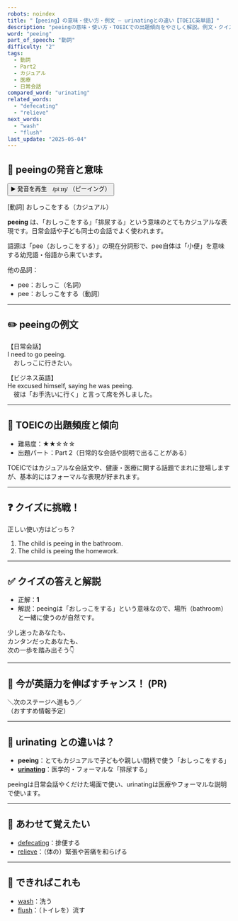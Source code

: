 ```yaml
---
robots: noindex
title: "【peeing】の意味・使い方・例文 ― urinatingとの違い【TOEIC英単語】"
description: "peeingの意味・使い方・TOEICでの出題傾向をやさしく解説。例文・クイズ付きでurinatingとの違いもわかりやすく学べます。"
word: "peeing"
part_of_speech: "動詞"
difficulty: "2"
tags:
  - 動詞
  - Part2
  - カジュアル
  - 医療
  - 日常会話
compared_word: "urinating"
related_words:
  - "defecating"
  - "relieve"
next_words:
  - "wash"
  - "flush"
last_update: "2025-05-04"
---
```


## 🔰 peeingの発音と意味

<button class="play-audio" onclick="playTTS('peeing')">
  <span class="play-audio-main">
    ▶️ 発音を再生　/piːɪŋ/
  </span>
  <span class="play-audio-sub">
    （ピーイング）
  </span>
</button>

[動詞] おしっこをする（カジュアル）

**peeing** は、「おしっこをする」「排尿する」という意味のとてもカジュアルな表現です。日常会話や子ども同士の会話でよく使われます。

語源は「pee（おしっこをする）」の現在分詞形で、pee自体は「小便」を意味する幼児語・俗語から来ています。

他の品詞：  
- pee：おしっこ（名詞）
- pee：おしっこをする（動詞）

---

## ✏️ peeingの例文

【日常会話】  
I need to go peeing.  
　おしっこに行きたい。

【ビジネス英語】  
He excused himself, saying he was peeing.  
　彼は「お手洗いに行く」と言って席を外しました。

---

## 🎯 TOEICの出題頻度と傾向

- 難易度：★★☆☆☆
- 出題パート：Part 2（日常的な会話や説明で出ることがある）

TOEICではカジュアルな会話文や、健康・医療に関する話題でまれに登場しますが、基本的にはフォーマルな表現が好まれます。

---

## ❓ クイズに挑戦！

正しい使い方はどっち？

1. The child is peeing in the bathroom.  
2. The child is peeing the homework.

---

## ✅ クイズの答えと解説

- 正解：**1**
- 解説：peeingは「おしっこをする」という意味なので、場所（bathroom）と一緒に使うのが自然です。

少し迷ったあなたも、  
カンタンだったあなたも、  
次の一歩を踏み出そう👇️

---

## 🚀 今が英語力を伸ばすチャンス！ (PR)

<div class="info-center">
＼次のステージへ進もう／<br>  
（おすすめ情報予定）
</div>

---

## 🤔  urinating との違いは？

- **peeing**：とてもカジュアルで子どもや親しい間柄で使う「おしっこをする」
- **[urinating](/urinating)**：医学的・フォーマルな「排尿する」

peeingは日常会話やくだけた場面で使い、urinatingは医療やフォーマルな説明で使います。

---

## 🧩 あわせて覚えたい

- [defecating](/defecating)：排便する
- [relieve](/relieve)：（体の）緊張や苦痛を和らげる

---

## 📖 できればこれも

- [wash](/wash)：洗う
- [flush](/flush)：（トイレを）流す

<!-- cvid: aid20_bid07 -->
